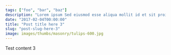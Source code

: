 ```yaml
---
tags: ["foo", "bar", "baz"]
description: "Lorem ipsum Sed eiusmod esse aliqua mollit id et sit proident dolor nulla sed"
date: "2017-02-04T00:00:00"
title: "Post title here 3"
slug: "post-slug-here-3"
image: images/thumbs/masonry/tulips-600.jpg
---
```

Test content 3
